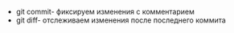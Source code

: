 * git commit- фиксируем изменения с комментарием
* git diff- отслеживаем изменения после последнего коммита
